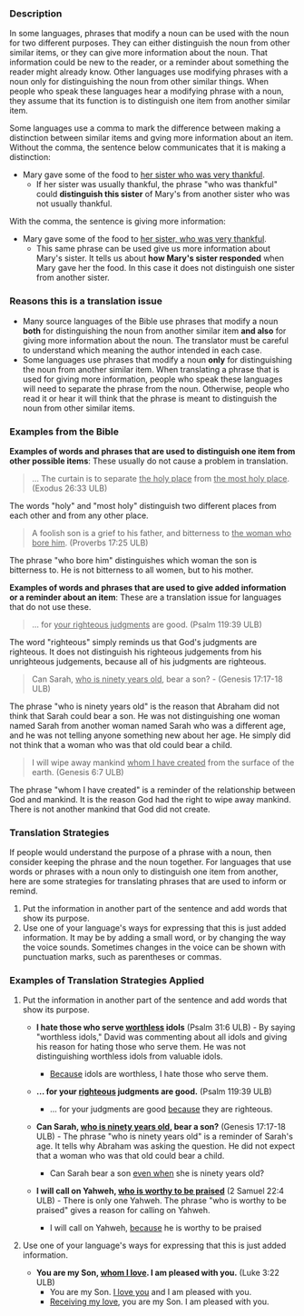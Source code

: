 
### Description

In some languages, phrases that modify a noun can be used with the noun for two different purposes. They can either distinguish the noun from other similar items, or they can give more information about the noun. That information could be new to the reader, or a reminder about something the reader might already know. Other languages use modifying phrases with a noun only for distinguishing the noun from other similar things. When people who speak these languages hear a modifying phrase with a noun, they assume that its function is to distinguish one item from another similar item.

Some languages use a comma to mark the difference between making a distinction between similar items and gving more information about an item. Without the comma, the sentence below communicates that it is making a distinction:

* Mary gave some of the food to <u>her sister who was very thankful</u>.
    * If her sister was usually thankful, the phrase "who was thankful" could **distinguish this sister** of Mary's from another sister who was not usually thankful.

With the comma, the sentence is giving more information:

* Mary gave some of the food to <u>her sister, who was very thankful</u>.
    * This same phrase can be used give us more information about Mary's sister. It tells us about **how Mary's sister responded** when Mary gave her the food. In this case it does not distinguish one sister from another sister.

### Reasons this is a translation issue

* Many source languages of the Bible use phrases that modify a noun **both** for distinguishing the noun from another similar item **and also** for giving more information about the noun. The translator must be careful to understand which meaning the author intended in each case.
* Some languages use phrases that modify a noun **only** for distinguishing the noun from another similar item. When translating a phrase that is used for giving more information, people who speak these languages will need to separate the phrase from the noun. Otherwise, people who read it or hear it will think that the phrase is meant to distinguish the noun from other similar items.

### Examples from the Bible

**Examples of words and phrases that are used to distinguish one item from other possible items**: These usually do not cause a problem in translation.

>… The curtain is to separate <u>the holy place</u> from <u>the most holy place</u>. (Exodus 26:33 ULB)

The words "holy" and "most holy" distinguish two different places from each other and from any other place.

>A foolish son is a grief to his father, and bitterness to <u>the woman who bore him</u>. (Proverbs 17:25 ULB)

The phrase "who bore him" distinguishes which woman the son is bitterness to. He is not bitterness to all women, but to his mother.

**Examples of words and phrases that are used to give added information or a reminder about an item**: These are a translation issue for languages that do not use these.

>... for <u>your righteous judgments</u> are good.  (Psalm 119:39 ULB)

The word "righteous" simply reminds us that God's judgments are righteous. It does not distinguish his righteous judgements from his unrighteous judgements, because all of his judgments are righteous.

>Can Sarah, <u>who is ninety years old</u>, bear a son? - (Genesis 17:17-18 ULB)

The phrase "who is ninety years old" is the reason that Abraham did not think that Sarah could bear a son. He was not distinguishing one woman named Sarah from another woman named Sarah who was a different age, and he was not telling anyone something new about her age. He simply did not think that a woman who was that old could bear a child.

>I will wipe away mankind <u>whom I have created</u> from the surface of the earth. (Genesis 6:7 ULB)

The phrase "whom I have created" is a reminder of the relationship between God and mankind. It is the reason God had the right to wipe away mankind. There is not another mankind that God did not create.

### Translation Strategies

If people would understand the purpose of a phrase with a noun, then consider keeping the phrase and the noun together. For languages that use words or phrases with a noun only to distinguish one item from another, here are some strategies for translating phrases that are used to inform or remind.

1. Put the information in another part of the sentence and add words that show its purpose.
1. Use one of your language's ways for expressing that this is just added information. It may be by adding a small word, or by changing the way the voice sounds. Sometimes changes in the voice can be shown with punctuation marks, such as parentheses or commas.

### Examples of Translation Strategies Applied

1. Put the information in another part of the sentence and add words that show its purpose.

    * **I hate those who serve <u>worthless</u> idols**  (Psalm 31:6 ULB) - By saying "worthless idols," David was commenting about all idols and giving his reason for hating those who serve them. He was not distinguishing worthless idols from valuable idols.
        * <u>Because</u> idols are worthless, I hate those who serve them.

    * **... for your <u>righteous</u> judgments are good.**  (Psalm 119:39 ULB)
        * ... for your judgments are good <u>because</u> they are righteous.

    * **Can Sarah, <u>who is ninety years old</u>, bear a son?**  (Genesis 17:17-18 ULB) - The phrase "who is ninety years old" is a reminder of Sarah's age. It tells why Abraham was asking the question. He did not expect that a woman who was that old could bear a child.
        * Can Sarah bear a son <u>even when</u> she is ninety years old?

    * **I will call on Yahweh, <u>who is worthy to be praised</u>**  (2 Samuel 22:4 ULB) - There is only one Yahweh. The phrase "who is worthy to be praised" gives a reason for calling on Yahweh.
        * I will call on Yahweh, <u>because</u> he is worthy to be praised

2. Use one of your language's ways for expressing that this is just added information.

    * **You are my Son, <u>whom I love</u>. I am pleased with you.** (Luke 3:22 ULB)
        * You are my Son. <u>I love you</u> and I am pleased with you.
        * <u>Receiving my love</u>, you are my Son. I am pleased with you.

